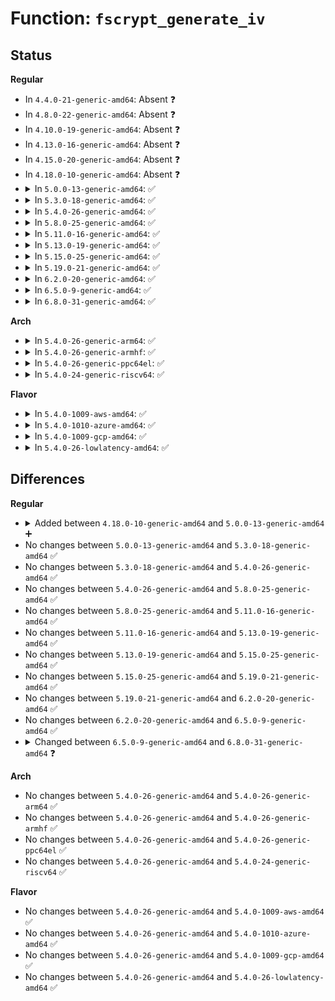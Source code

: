 # Function: <code>fscrypt_generate_iv</code>

## Status
<b>Regular</b>
<ul>
<li>
In <code>4.4.0-21-generic-amd64</code>: Absent ❓
</li>
<li>
In <code>4.8.0-22-generic-amd64</code>: Absent ❓
</li>
<li>
In <code>4.10.0-19-generic-amd64</code>: Absent ❓
</li>
<li>
In <code>4.13.0-16-generic-amd64</code>: Absent ❓
</li>
<li>
In <code>4.15.0-20-generic-amd64</code>: Absent ❓
</li>
<li>
In <code>4.18.0-10-generic-amd64</code>: Absent ❓
</li>
<li>
<details>
<summary>In <code>5.0.0-13-generic-amd64</code>: ✅</summary>

```c
void fscrypt_generate_iv(union fscrypt_iv * iv, u64 lblk_num, const struct fscrypt_info * ci)
```

```json
{
  "name": "fscrypt_generate_iv",
  "collision_type": "Unique Global",
  "inline_type": "No",
  "funcs": [
    {
      "addr": 18446744071582053728,
      "name": "fscrypt_generate_iv",
      "external": true,
      "loc": "fs/crypto/crypto.c:136",
      "file": "fs/crypto/crypto.c",
      "inline": "seen, unknown",
      "caller_inline": [],
      "caller_func": [
        "fs/crypto/crypto.c:fscrypt_do_page_crypto",
        "fs/crypto/fname.c:fname_encrypt"
      ]
    }
  ],
  "symbols": [
    {
      "addr": 18446744071582053728,
      "name": "fscrypt_generate_iv",
      "section": ".text",
      "bind": "STB_GLOBAL",
      "size": 98
    }
  ]
}
```
</details>
</li>
<li>
<details>
<summary>In <code>5.3.0-18-generic-amd64</code>: ✅</summary>

```c
void fscrypt_generate_iv(union fscrypt_iv * iv, u64 lblk_num, const struct fscrypt_info * ci)
```

```json
{
  "name": "fscrypt_generate_iv",
  "collision_type": "Unique Global",
  "inline_type": "No",
  "funcs": [
    {
      "addr": 18446744071582214784,
      "name": "fscrypt_generate_iv",
      "external": true,
      "loc": "fs/crypto/crypto.c:138",
      "file": "fs/crypto/crypto.c",
      "inline": "seen, unknown",
      "caller_inline": [],
      "caller_func": [
        "fs/crypto/crypto.c:fscrypt_crypt_block",
        "fs/crypto/fname.c:fname_encrypt"
      ]
    }
  ],
  "symbols": [
    {
      "addr": 18446744071582214784,
      "name": "fscrypt_generate_iv",
      "section": ".text",
      "bind": "STB_GLOBAL",
      "size": 98
    }
  ]
}
```
</details>
</li>
<li>
<details>
<summary>In <code>5.4.0-26-generic-amd64</code>: ✅</summary>

```c
void fscrypt_generate_iv(union fscrypt_iv * iv, u64 lblk_num, const struct fscrypt_info * ci)
```

```json
{
  "name": "fscrypt_generate_iv",
  "collision_type": "Unique Global",
  "inline_type": "No",
  "funcs": [
    {
      "addr": 18446744071582295552,
      "name": "fscrypt_generate_iv",
      "external": true,
      "loc": "fs/crypto/crypto.c:138",
      "file": "fs/crypto/crypto.c",
      "inline": "seen, unknown",
      "caller_inline": [],
      "caller_func": [
        "fs/crypto/crypto.c:fscrypt_crypt_block",
        "fs/crypto/fname.c:fname_encrypt"
      ]
    }
  ],
  "symbols": [
    {
      "addr": 18446744071582295552,
      "name": "fscrypt_generate_iv",
      "section": ".text",
      "bind": "STB_GLOBAL",
      "size": 108
    }
  ]
}
```
</details>
</li>
<li>
<details>
<summary>In <code>5.8.0-25-generic-amd64</code>: ✅</summary>

```c
void fscrypt_generate_iv(union fscrypt_iv * iv, u64 lblk_num, const struct fscrypt_info * ci)
```

```json
{
  "name": "fscrypt_generate_iv",
  "collision_type": "Unique Global",
  "inline_type": "No",
  "funcs": [
    {
      "addr": 18446744071582580128,
      "name": "fscrypt_generate_iv",
      "external": true,
      "loc": "fs/crypto/crypto.c:72",
      "file": "fs/crypto/crypto.c",
      "inline": "seen, unknown",
      "caller_inline": [],
      "caller_func": [
        "fs/crypto/crypto.c:fscrypt_crypt_block",
        "fs/crypto/fname.c:fname_decrypt",
        "fs/crypto/fname.c:fscrypt_fname_encrypt"
      ]
    }
  ],
  "symbols": [
    {
      "addr": 18446744071582580128,
      "name": "fscrypt_generate_iv",
      "section": ".text",
      "bind": "STB_GLOBAL",
      "size": 202
    }
  ]
}
```
</details>
</li>
<li>
<details>
<summary>In <code>5.11.0-16-generic-amd64</code>: ✅</summary>

```c
void fscrypt_generate_iv(union fscrypt_iv * iv, u64 lblk_num, const struct fscrypt_info * ci)
```

```json
{
  "name": "fscrypt_generate_iv",
  "collision_type": "Unique Global",
  "inline_type": "No",
  "funcs": [
    {
      "addr": 18446744071582651360,
      "name": "fscrypt_generate_iv",
      "external": true,
      "loc": "fs/crypto/crypto.c:72",
      "file": "fs/crypto/crypto.c",
      "inline": "seen, unknown",
      "caller_inline": [],
      "caller_func": [
        "fs/crypto/crypto.c:fscrypt_crypt_block",
        "fs/crypto/fname.c:fname_decrypt",
        "fs/crypto/fname.c:fscrypt_fname_encrypt",
        "fs/crypto/inline_crypt.c:fscrypt_generate_dun"
      ]
    }
  ],
  "symbols": [
    {
      "addr": 18446744071582651360,
      "name": "fscrypt_generate_iv",
      "section": ".text",
      "bind": "STB_GLOBAL",
      "size": 205
    }
  ]
}
```
</details>
</li>
<li>
<details>
<summary>In <code>5.13.0-19-generic-amd64</code>: ✅</summary>

```c
void fscrypt_generate_iv(union fscrypt_iv * iv, u64 lblk_num, const struct fscrypt_info * ci)
```

```json
{
  "name": "fscrypt_generate_iv",
  "collision_type": "Unique Global",
  "inline_type": "No",
  "funcs": [
    {
      "addr": 18446744071582680432,
      "name": "fscrypt_generate_iv",
      "external": true,
      "loc": "fs/crypto/crypto.c:72",
      "file": "fs/crypto/crypto.c",
      "inline": "seen, unknown",
      "caller_inline": [],
      "caller_func": [
        "fs/crypto/crypto.c:fscrypt_crypt_block",
        "fs/crypto/fname.c:fname_decrypt",
        "fs/crypto/fname.c:fscrypt_fname_encrypt",
        "fs/crypto/inline_crypt.c:fscrypt_generate_dun"
      ]
    }
  ],
  "symbols": [
    {
      "addr": 18446744071582680432,
      "name": "fscrypt_generate_iv",
      "section": ".text",
      "bind": "STB_GLOBAL",
      "size": 208
    }
  ]
}
```
</details>
</li>
<li>
<details>
<summary>In <code>5.15.0-25-generic-amd64</code>: ✅</summary>

```c
void fscrypt_generate_iv(union fscrypt_iv * iv, u64 lblk_num, const struct fscrypt_info * ci)
```

```json
{
  "name": "fscrypt_generate_iv",
  "collision_type": "Unique Global",
  "inline_type": "No",
  "funcs": [
    {
      "addr": 18446744071583005872,
      "name": "fscrypt_generate_iv",
      "external": true,
      "loc": "fs/crypto/crypto.c:72",
      "file": "fs/crypto/crypto.c",
      "inline": "seen, unknown",
      "caller_inline": [],
      "caller_func": [
        "fs/crypto/crypto.c:fscrypt_crypt_block",
        "fs/crypto/fname.c:fname_decrypt",
        "fs/crypto/fname.c:fscrypt_fname_encrypt",
        "fs/crypto/inline_crypt.c:fscrypt_generate_dun"
      ]
    }
  ],
  "symbols": [
    {
      "addr": 18446744071583005872,
      "name": "fscrypt_generate_iv",
      "section": ".text",
      "bind": "STB_GLOBAL",
      "size": 208
    }
  ]
}
```
</details>
</li>
<li>
<details>
<summary>In <code>5.19.0-21-generic-amd64</code>: ✅</summary>

```c
void fscrypt_generate_iv(union fscrypt_iv * iv, u64 lblk_num, const struct fscrypt_info * ci)
```

```json
{
  "name": "fscrypt_generate_iv",
  "collision_type": "Unique Global",
  "inline_type": "No",
  "funcs": [
    {
      "addr": 18446744071583476112,
      "name": "fscrypt_generate_iv",
      "external": true,
      "loc": "fs/crypto/crypto.c:80",
      "file": "fs/crypto/crypto.c",
      "inline": "seen, unknown",
      "caller_inline": [],
      "caller_func": [
        "fs/crypto/crypto.c:fscrypt_crypt_block",
        "fs/crypto/fname.c:fname_decrypt",
        "fs/crypto/fname.c:fscrypt_fname_encrypt",
        "fs/crypto/inline_crypt.c:fscrypt_generate_dun"
      ]
    }
  ],
  "symbols": [
    {
      "addr": 18446744071583476112,
      "name": "fscrypt_generate_iv",
      "section": ".text",
      "bind": "STB_GLOBAL",
      "size": 241
    }
  ]
}
```
</details>
</li>
<li>
<details>
<summary>In <code>6.2.0-20-generic-amd64</code>: ✅</summary>

```c
void fscrypt_generate_iv(union fscrypt_iv * iv, u64 lblk_num, const struct fscrypt_info * ci)
```

```json
{
  "name": "fscrypt_generate_iv",
  "collision_type": "Unique Global",
  "inline_type": "No",
  "funcs": [
    {
      "addr": 18446744071584069952,
      "name": "fscrypt_generate_iv",
      "external": true,
      "loc": "fs/crypto/crypto.c:80",
      "file": "fs/crypto/crypto.c",
      "inline": "seen, unknown",
      "caller_inline": [],
      "caller_func": [
        "fs/crypto/crypto.c:fscrypt_crypt_block",
        "fs/crypto/fname.c:fname_decrypt",
        "fs/crypto/fname.c:fscrypt_fname_encrypt",
        "fs/crypto/inline_crypt.c:fscrypt_generate_dun"
      ]
    }
  ],
  "symbols": [
    {
      "addr": 18446744071584069952,
      "name": "fscrypt_generate_iv",
      "section": ".text",
      "bind": "STB_GLOBAL",
      "size": 241
    }
  ]
}
```
</details>
</li>
<li>
<details>
<summary>In <code>6.5.0-9-generic-amd64</code>: ✅</summary>

```c
void fscrypt_generate_iv(union fscrypt_iv * iv, u64 lblk_num, const struct fscrypt_info * ci)
```

```json
{
  "name": "fscrypt_generate_iv",
  "collision_type": "Unique Global",
  "inline_type": "No",
  "funcs": [
    {
      "addr": 18446744071584296032,
      "name": "fscrypt_generate_iv",
      "external": true,
      "loc": "fs/crypto/crypto.c:80",
      "file": "fs/crypto/crypto.c",
      "inline": "seen, unknown",
      "caller_inline": [],
      "caller_func": [
        "fs/crypto/crypto.c:fscrypt_crypt_block",
        "fs/crypto/fname.c:fname_decrypt",
        "fs/crypto/fname.c:fscrypt_fname_encrypt",
        "fs/crypto/inline_crypt.c:fscrypt_generate_dun"
      ]
    }
  ],
  "symbols": [
    {
      "addr": 18446744071584296032,
      "name": "fscrypt_generate_iv",
      "section": ".text",
      "bind": "STB_GLOBAL",
      "size": 241
    }
  ]
}
```
</details>
</li>
<li>
<details>
<summary>In <code>6.8.0-31-generic-amd64</code>: ✅</summary>

```c
void fscrypt_generate_iv(union fscrypt_iv * iv, u64 index, const struct fscrypt_inode_info * ci)
```

```json
{
  "name": "fscrypt_generate_iv",
  "collision_type": "Unique Global",
  "inline_type": "No",
  "funcs": [
    {
      "addr": 18446744071584512864,
      "name": "fscrypt_generate_iv",
      "external": true,
      "loc": "fs/crypto/crypto.c:87",
      "file": "fs/crypto/crypto.c",
      "inline": "seen, unknown",
      "caller_inline": [],
      "caller_func": [
        "fs/crypto/crypto.c:fscrypt_crypt_data_unit",
        "fs/crypto/fname.c:fname_decrypt",
        "fs/crypto/fname.c:fscrypt_fname_encrypt",
        "fs/crypto/inline_crypt.c:fscrypt_generate_dun"
      ]
    }
  ],
  "symbols": [
    {
      "addr": 18446744071584512864,
      "name": "fscrypt_generate_iv",
      "section": ".text",
      "bind": "STB_GLOBAL",
      "size": 241
    }
  ]
}
```
</details>
</li>
</ul>
<b>Arch</b>
<ul>
<li>
<details>
<summary>In <code>5.4.0-26-generic-arm64</code>: ✅</summary>

```c
void fscrypt_generate_iv(union fscrypt_iv * iv, u64 lblk_num, const struct fscrypt_info * ci)
```

```json
{
  "name": "fscrypt_generate_iv",
  "collision_type": "Unique Global",
  "inline_type": "No",
  "funcs": [
    {
      "addr": 18446603336493870544,
      "name": "fscrypt_generate_iv",
      "external": true,
      "loc": "fs/crypto/crypto.c:138",
      "file": "fs/crypto/crypto.c",
      "inline": "seen, unknown",
      "caller_inline": [],
      "caller_func": [
        "fs/crypto/crypto.c:fscrypt_crypt_block",
        "fs/crypto/fname.c:fname_encrypt"
      ]
    }
  ],
  "symbols": [
    {
      "addr": 18446603336493870544,
      "name": "fscrypt_generate_iv",
      "section": ".text",
      "bind": "STB_GLOBAL",
      "size": 140
    }
  ]
}
```
</details>
</li>
<li>
<details>
<summary>In <code>5.4.0-26-generic-armhf</code>: ✅</summary>

```c
void fscrypt_generate_iv(union fscrypt_iv * iv, u64 lblk_num, const struct fscrypt_info * ci)
```

```json
{
  "name": "fscrypt_generate_iv",
  "collision_type": "Unique Global",
  "inline_type": "No",
  "funcs": [
    {
      "addr": 3227352916,
      "name": "fscrypt_generate_iv",
      "external": true,
      "loc": "fs/crypto/crypto.c:138",
      "file": "fs/crypto/crypto.c",
      "inline": "seen, unknown",
      "caller_inline": [],
      "caller_func": [
        "fs/crypto/crypto.c:fscrypt_crypt_block",
        "fs/crypto/fname.c:fname_decrypt",
        "fs/crypto/fname.c:fname_encrypt"
      ]
    }
  ],
  "symbols": [
    {
      "addr": 3227352916,
      "name": "fscrypt_generate_iv",
      "section": ".text",
      "bind": "STB_GLOBAL",
      "size": 168
    }
  ]
}
```
</details>
</li>
<li>
<details>
<summary>In <code>5.4.0-26-generic-ppc64el</code>: ✅</summary>

```c
void fscrypt_generate_iv(union fscrypt_iv * iv, u64 lblk_num, const struct fscrypt_info * ci)
```

```json
{
  "name": "fscrypt_generate_iv",
  "collision_type": "Unique Global",
  "inline_type": "No",
  "funcs": [
    {
      "addr": 13835058055287502704,
      "name": "fscrypt_generate_iv",
      "external": true,
      "loc": "fs/crypto/crypto.c:138",
      "file": "fs/crypto/crypto.c",
      "inline": "seen, unknown",
      "caller_inline": [],
      "caller_func": [
        "fs/crypto/crypto.c:fscrypt_crypt_block",
        "fs/crypto/fname.c:fname_encrypt"
      ]
    }
  ],
  "symbols": [
    {
      "addr": 13835058055287502704,
      "name": "fscrypt_generate_iv",
      "section": ".text",
      "bind": "STB_GLOBAL",
      "size": 196
    }
  ]
}
```
</details>
</li>
<li>
<details>
<summary>In <code>5.4.0-24-generic-riscv64</code>: ✅</summary>

```c
void fscrypt_generate_iv(union fscrypt_iv * iv, u64 lblk_num, const struct fscrypt_info * ci)
```

```json
{
  "name": "fscrypt_generate_iv",
  "collision_type": "Unique Global",
  "inline_type": "No",
  "funcs": [
    {
      "addr": 18446743936273435414,
      "name": "fscrypt_generate_iv",
      "external": true,
      "loc": "fs/crypto/crypto.c:138",
      "file": "fs/crypto/crypto.c",
      "inline": "seen, unknown",
      "caller_inline": [],
      "caller_func": [
        "fs/crypto/crypto.c:fscrypt_crypt_block",
        "fs/crypto/fname.c:fname_encrypt"
      ]
    }
  ],
  "symbols": [
    {
      "addr": 18446743936273435414,
      "name": "fscrypt_generate_iv",
      "section": ".text",
      "bind": "STB_GLOBAL",
      "size": 116
    }
  ]
}
```
</details>
</li>
</ul>
<b>Flavor</b>
<ul>
<li>
<details>
<summary>In <code>5.4.0-1009-aws-amd64</code>: ✅</summary>

```c
void fscrypt_generate_iv(union fscrypt_iv * iv, u64 lblk_num, const struct fscrypt_info * ci)
```

```json
{
  "name": "fscrypt_generate_iv",
  "collision_type": "Unique Global",
  "inline_type": "No",
  "funcs": [
    {
      "addr": 18446744071582264288,
      "name": "fscrypt_generate_iv",
      "external": true,
      "loc": "fs/crypto/crypto.c:138",
      "file": "fs/crypto/crypto.c",
      "inline": "seen, unknown",
      "caller_inline": [],
      "caller_func": [
        "fs/crypto/crypto.c:fscrypt_crypt_block",
        "fs/crypto/fname.c:fname_encrypt"
      ]
    }
  ],
  "symbols": [
    {
      "addr": 18446744071582264288,
      "name": "fscrypt_generate_iv",
      "section": ".text",
      "bind": "STB_GLOBAL",
      "size": 108
    }
  ]
}
```
</details>
</li>
<li>
<details>
<summary>In <code>5.4.0-1010-azure-amd64</code>: ✅</summary>

```c
void fscrypt_generate_iv(union fscrypt_iv * iv, u64 lblk_num, const struct fscrypt_info * ci)
```

```json
{
  "name": "fscrypt_generate_iv",
  "collision_type": "Unique Global",
  "inline_type": "No",
  "funcs": [
    {
      "addr": 18446744071582202048,
      "name": "fscrypt_generate_iv",
      "external": true,
      "loc": "fs/crypto/crypto.c:138",
      "file": "fs/crypto/crypto.c",
      "inline": "seen, unknown",
      "caller_inline": [],
      "caller_func": [
        "fs/crypto/crypto.c:fscrypt_crypt_block",
        "fs/crypto/fname.c:fname_encrypt"
      ]
    }
  ],
  "symbols": [
    {
      "addr": 18446744071582202048,
      "name": "fscrypt_generate_iv",
      "section": ".text",
      "bind": "STB_GLOBAL",
      "size": 108
    }
  ]
}
```
</details>
</li>
<li>
<details>
<summary>In <code>5.4.0-1009-gcp-amd64</code>: ✅</summary>

```c
void fscrypt_generate_iv(union fscrypt_iv * iv, u64 lblk_num, const struct fscrypt_info * ci)
```

```json
{
  "name": "fscrypt_generate_iv",
  "collision_type": "Unique Global",
  "inline_type": "No",
  "funcs": [
    {
      "addr": 18446744071582254768,
      "name": "fscrypt_generate_iv",
      "external": true,
      "loc": "fs/crypto/crypto.c:138",
      "file": "fs/crypto/crypto.c",
      "inline": "seen, unknown",
      "caller_inline": [],
      "caller_func": [
        "fs/crypto/crypto.c:fscrypt_crypt_block",
        "fs/crypto/fname.c:fname_encrypt"
      ]
    }
  ],
  "symbols": [
    {
      "addr": 18446744071582254768,
      "name": "fscrypt_generate_iv",
      "section": ".text",
      "bind": "STB_GLOBAL",
      "size": 108
    }
  ]
}
```
</details>
</li>
<li>
<details>
<summary>In <code>5.4.0-26-lowlatency-amd64</code>: ✅</summary>

```c
void fscrypt_generate_iv(union fscrypt_iv * iv, u64 lblk_num, const struct fscrypt_info * ci)
```

```json
{
  "name": "fscrypt_generate_iv",
  "collision_type": "Unique Global",
  "inline_type": "No",
  "funcs": [
    {
      "addr": 18446744071582333360,
      "name": "fscrypt_generate_iv",
      "external": true,
      "loc": "fs/crypto/crypto.c:138",
      "file": "fs/crypto/crypto.c",
      "inline": "seen, unknown",
      "caller_inline": [],
      "caller_func": [
        "fs/crypto/crypto.c:fscrypt_crypt_block",
        "fs/crypto/fname.c:fname_encrypt"
      ]
    }
  ],
  "symbols": [
    {
      "addr": 18446744071582333360,
      "name": "fscrypt_generate_iv",
      "section": ".text",
      "bind": "STB_GLOBAL",
      "size": 108
    }
  ]
}
```
</details>
</li>
</ul>

## Differences
<b>Regular</b>
<ul>
<li>
<details>
<summary>Added between <code>4.18.0-10-generic-amd64</code> and <code>5.0.0-13-generic-amd64</code> ➕</summary>

```c
void fscrypt_generate_iv(union fscrypt_iv * iv, u64 lblk_num, const struct fscrypt_info * ci)
```
</details>
</li>
<li>
No changes between <code>5.0.0-13-generic-amd64</code> and <code>5.3.0-18-generic-amd64</code> ✅
</li>
<li>
No changes between <code>5.3.0-18-generic-amd64</code> and <code>5.4.0-26-generic-amd64</code> ✅
</li>
<li>
No changes between <code>5.4.0-26-generic-amd64</code> and <code>5.8.0-25-generic-amd64</code> ✅
</li>
<li>
No changes between <code>5.8.0-25-generic-amd64</code> and <code>5.11.0-16-generic-amd64</code> ✅
</li>
<li>
No changes between <code>5.11.0-16-generic-amd64</code> and <code>5.13.0-19-generic-amd64</code> ✅
</li>
<li>
No changes between <code>5.13.0-19-generic-amd64</code> and <code>5.15.0-25-generic-amd64</code> ✅
</li>
<li>
No changes between <code>5.15.0-25-generic-amd64</code> and <code>5.19.0-21-generic-amd64</code> ✅
</li>
<li>
No changes between <code>5.19.0-21-generic-amd64</code> and <code>6.2.0-20-generic-amd64</code> ✅
</li>
<li>
No changes between <code>6.2.0-20-generic-amd64</code> and <code>6.5.0-9-generic-amd64</code> ✅
</li>
<li>
<details>
<summary>Changed between <code>6.5.0-9-generic-amd64</code> and <code>6.8.0-31-generic-amd64</code> ❓</summary>
<ul>
<li>
<b>Param added. </b>
<code>u64 index</code>
</li>
<li>
<b>Param removed. </b>
<code>u64 lblk_num</code>
</li>
<li>
<b>Param type changed. </b>
<code>const struct fscrypt_info * ci</code> ➡️ <code>const struct fscrypt_inode_info * ci</code>
</li>
</ul>
</details>
</li>
</ul>
<b>Arch</b>
<ul>
<li>
No changes between <code>5.4.0-26-generic-amd64</code> and <code>5.4.0-26-generic-arm64</code> ✅
</li>
<li>
No changes between <code>5.4.0-26-generic-amd64</code> and <code>5.4.0-26-generic-armhf</code> ✅
</li>
<li>
No changes between <code>5.4.0-26-generic-amd64</code> and <code>5.4.0-26-generic-ppc64el</code> ✅
</li>
<li>
No changes between <code>5.4.0-26-generic-amd64</code> and <code>5.4.0-24-generic-riscv64</code> ✅
</li>
</ul>
<b>Flavor</b>
<ul>
<li>
No changes between <code>5.4.0-26-generic-amd64</code> and <code>5.4.0-1009-aws-amd64</code> ✅
</li>
<li>
No changes between <code>5.4.0-26-generic-amd64</code> and <code>5.4.0-1010-azure-amd64</code> ✅
</li>
<li>
No changes between <code>5.4.0-26-generic-amd64</code> and <code>5.4.0-1009-gcp-amd64</code> ✅
</li>
<li>
No changes between <code>5.4.0-26-generic-amd64</code> and <code>5.4.0-26-lowlatency-amd64</code> ✅
</li>
</ul>
